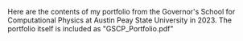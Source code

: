 Here are the contents of my portfolio from the Governor's School for Computational Physics at Austin Peay State University in 2023.
The portfolio itself is included as "GSCP_Portfolio.pdf"

